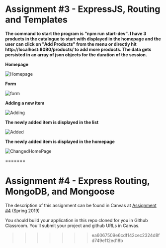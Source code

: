 
# Assignment #3 - ExpressJS, Routing and Templates

**The command to start the program is "npm run start-dev". I have 3 products in the catalogue to start with displayed in the homepage and the user can click on "Add Products" from the menu or directly hit http://localhost:8080/products/ to add more products. The data gets persisted in an array of json objects for the duration of the session.**

**Homepage**

![Homepage](https://github.com/HarvardDCENode/assignment-3-tmussa1/blob/master/clothing-store/homePage.PNG)

**Form**

![form](https://github.com/HarvardDCENode/assignment-3-tmussa1/blob/master/clothing-store/form.PNG)


**Adding a new item**


![Adding](https://github.com/HarvardDCENode/assignment-3-tmussa1/blob/master/clothing-store/adding.PNG)


**The newly added item is displayed in the list**


![Added](https://github.com/HarvardDCENode/assignment-3-tmussa1/blob/master/clothing-store/added.PNG)


**The newly added item is displayed in the homepage**


![ChangedHomePage](https://github.com/HarvardDCENode/assignment-3-tmussa1/blob/master/clothing-store/homePage.PNG)



=======
# Assignment #4 - Express Routing, MongoDB, and Mongoose

The description of this assignment can be found in Canvas at [Assignment #4](https://canvas.harvard.edu/courses/54354/assignments/249113) (Spring 2019)

You should build your application in this repo cloned for you in Github Classroom. You'll submit your project and github URLs in Canvas.
>>>>>>> ea6067509e6cdf142cec2324d8fd749e112ed18b
